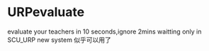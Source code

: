 # URPevaluate
evaluate your teachers in 10 seconds,ignore 2mins waitting
only in SCU_URP new system
似乎可以用了

